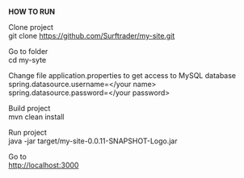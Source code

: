 **HOW TO RUN**

Clone project  
git clone https://github.com/Surftrader/my-site.git

Go to folder  
cd my-syte

Change file application.properties to get access to MySQL database  
spring.datasource.username=</your name>  
spring.datasource.password=</your password>  
  
Build project  
mvn clean install

Run project  
java -jar target/my-site-0.0.11-SNAPSHOT-Logo.jar

Go to  
[http://localhost:3000](http://localhost:3000)
